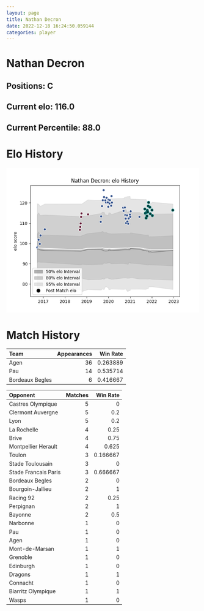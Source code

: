 ```yaml
---  
layout: page  
title: Nathan Decron  
date: 2022-12-18 16:24:50.059144  
categories: player  
---
```

# Nathan Decron

## Positions: C

## Current elo: 116.0

## Current Percentile: 88.0

# Elo History


![elo history](history_NathanDecron.png)
# Match History


| Team            |   Appearances |   Win Rate |
|:----------------|--------------:|-----------:|
| Agen            |            36 |   0.263889 |
| Pau             |            14 |   0.535714 |
| Bordeaux Begles |             6 |   0.416667 |

| Opponent             |   Matches |   Win Rate |
|:---------------------|----------:|-----------:|
| Castres Olympique    |         5 |   0        |
| Clermont Auvergne    |         5 |   0.2      |
| Lyon                 |         5 |   0.2      |
| La Rochelle          |         4 |   0.25     |
| Brive                |         4 |   0.75     |
| Montpellier Herault  |         4 |   0.625    |
| Toulon               |         3 |   0.166667 |
| Stade Toulousain     |         3 |   0        |
| Stade Francais Paris |         3 |   0.666667 |
| Bordeaux Begles      |         2 |   0        |
| Bourgoin-Jallieu     |         2 |   1        |
| Racing 92            |         2 |   0.25     |
| Perpignan            |         2 |   1        |
| Bayonne              |         2 |   0.5      |
| Narbonne             |         1 |   0        |
| Pau                  |         1 |   0        |
| Agen                 |         1 |   0        |
| Mont-de-Marsan       |         1 |   1        |
| Grenoble             |         1 |   0        |
| Edinburgh            |         1 |   0        |
| Dragons              |         1 |   1        |
| Connacht             |         1 |   0        |
| Biarritz Olympique   |         1 |   1        |
| Wasps                |         1 |   0        |